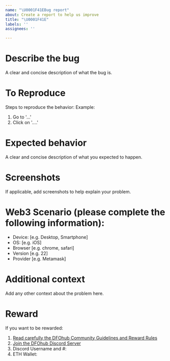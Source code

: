 ```yaml
---
name: "\U0001F41EBug report"
about: Create a report to help us improve
title: "\U0001F41E"
labels: ''
assignees: ''

---
```


# **Describe the bug**

A clear and concise description of what the bug is.

# **To Reproduce**

Steps to reproduce the behavior:
Example:
1. Go to '...'
2. Click on '....'

# **Expected behavior**

A clear and concise description of what you expected to happen.

# **Screenshots**

If applicable, add screenshots to help explain your problem.

# **Web3 Scenario (please complete the following information):**

 - Device: [e.g. Desktop, Smartphone]
 - OS: [e.g. iOS]
 - Browser [e.g. chrome, safari]
 - Version [e.g. 22]
 - Provider [e.g. Metamask]

# **Additional context**

Add any other context about the problem here.

# **Reward**

If you want to be rewarded:
1) [Read carefully the DFOhub Community Guidelines and Reward Rules](https://www.notion.so/dfohub/Community-Guidelines-a03ceeab28254eb3944ab85320be70de)
2) [Join the DFOhub Discord Server](https://discord.gg/nHZ2bUd)
3) Discord Username and #:
4) ETH Wallet:
